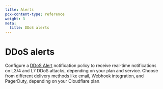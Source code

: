 ```yaml
---
title: Alerts
pcx-content-type: reference
weight: 3
meta:
  title: DDoS alerts
---
```


# DDoS alerts

Configure a [DDoS Alert](https://support.cloudflare.com/hc/articles/360053216191) notification policy to receive real-time notifications on L3/4 and L7 DDoS attacks, depending on your plan and service. Choose from different delivery methods like email, Webhook integration, and PagerDuty, depending on your Cloudflare plan.